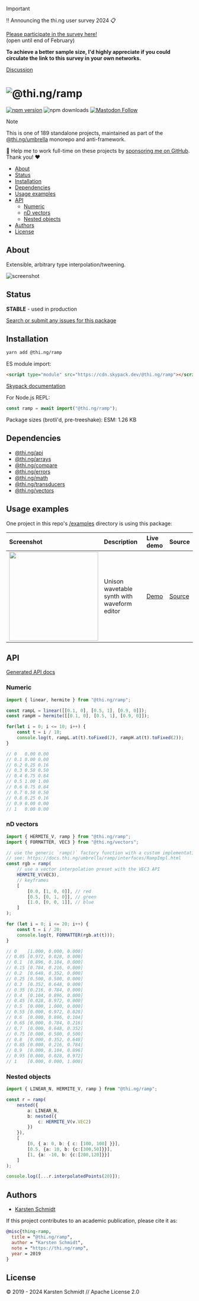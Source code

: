 <!-- This file is generated - DO NOT EDIT! -->
<!-- Please see: https://github.com/thi-ng/umbrella/blob/develop/CONTRIBUTING.md#changes-to-readme-files -->
> [!IMPORTANT]
> ‼️ Announcing the thi.ng user survey 2024 📋
>
> [Please participate in the survey here!](https://forms.gle/XacbSDEmQMPZg8197)\
> (open until end of February)
>
> **To achieve a better sample size, I'd highly appreciate if you could
> circulate the link to this survey in your own networks.**
>
> [Discussion](https://github.com/thi-ng/umbrella/discussions/447)

# ![@thi.ng/ramp](https://media.thi.ng/umbrella/banners-20230807/thing-ramp.svg?4bf9a6f2)

[![npm version](https://img.shields.io/npm/v/@thi.ng/ramp.svg)](https://www.npmjs.com/package/@thi.ng/ramp)
![npm downloads](https://img.shields.io/npm/dm/@thi.ng/ramp.svg)
[![Mastodon Follow](https://img.shields.io/mastodon/follow/109331703950160316?domain=https%3A%2F%2Fmastodon.thi.ng&style=social)](https://mastodon.thi.ng/@toxi)

> [!NOTE]
> This is one of 189 standalone projects, maintained as part
> of the [@thi.ng/umbrella](https://github.com/thi-ng/umbrella/) monorepo
> and anti-framework.
>
> 🚀 Help me to work full-time on these projects by [sponsoring me on
> GitHub](https://github.com/sponsors/postspectacular). Thank you! ❤️

- [About](#about)
- [Status](#status)
- [Installation](#installation)
- [Dependencies](#dependencies)
- [Usage examples](#usage-examples)
- [API](#api)
  - [Numeric](#numeric)
  - [nD vectors](#nd-vectors)
  - [Nested objects](#nested-objects)
- [Authors](#authors)
- [License](#license)

## About

Extensible, arbitrary type interpolation/tweening.

![screenshot](https://raw.githubusercontent.com/thi-ng/umbrella/develop/assets/ramp/readme.png)

## Status

**STABLE** - used in production

[Search or submit any issues for this package](https://github.com/thi-ng/umbrella/issues?q=%5Bramp%5D+in%3Atitle)

## Installation

```bash
yarn add @thi.ng/ramp
```

ES module import:

```html
<script type="module" src="https://cdn.skypack.dev/@thi.ng/ramp"></script>
```

[Skypack documentation](https://docs.skypack.dev/)

For Node.js REPL:

```js
const ramp = await import("@thi.ng/ramp");
```

Package sizes (brotli'd, pre-treeshake): ESM: 1.26 KB

## Dependencies

- [@thi.ng/api](https://github.com/thi-ng/umbrella/tree/develop/packages/api)
- [@thi.ng/arrays](https://github.com/thi-ng/umbrella/tree/develop/packages/arrays)
- [@thi.ng/compare](https://github.com/thi-ng/umbrella/tree/develop/packages/compare)
- [@thi.ng/errors](https://github.com/thi-ng/umbrella/tree/develop/packages/errors)
- [@thi.ng/math](https://github.com/thi-ng/umbrella/tree/develop/packages/math)
- [@thi.ng/transducers](https://github.com/thi-ng/umbrella/tree/develop/packages/transducers)
- [@thi.ng/vectors](https://github.com/thi-ng/umbrella/tree/develop/packages/vectors)

## Usage examples

One project in this repo's
[/examples](https://github.com/thi-ng/umbrella/tree/develop/examples)
directory is using this package:

| Screenshot                                                                                                        | Description                                 | Live demo                                        | Source                                                                        |
|:------------------------------------------------------------------------------------------------------------------|:--------------------------------------------|:-------------------------------------------------|:------------------------------------------------------------------------------|
| <img src="https://raw.githubusercontent.com/thi-ng/umbrella/develop/assets/examples/ramp-synth.png" width="240"/> | Unison wavetable synth with waveform editor | [Demo](https://demo.thi.ng/umbrella/ramp-synth/) | [Source](https://github.com/thi-ng/umbrella/tree/develop/examples/ramp-synth) |

## API

[Generated API docs](https://docs.thi.ng/umbrella/ramp/)

### Numeric

```ts tangle:export/readme.ts
import { linear, hermite } from "@thi.ng/ramp";

const rampL = linear([[0.1, 0], [0.5, 1], [0.9, 0]]);
const rampH = hermite([[0.1, 0], [0.5, 1], [0.9, 0]]);

for(let i = 0; i <= 10; i++) {
    const t = i / 10;
    console.log(t, rampL.at(t).toFixed(2), rampH.at(t).toFixed(2));
}

// 0   0.00 0.00
// 0.1 0.00 0.00
// 0.2 0.25 0.16
// 0.3 0.50 0.50
// 0.4 0.75 0.84
// 0.5 1.00 1.00
// 0.6 0.75 0.84
// 0.7 0.50 0.50
// 0.8 0.25 0.16
// 0.9 0.00 0.00
// 1   0.00 0.00
```

### nD vectors

```ts tangle:export/readme-vector.ts
import { HERMITE_V, ramp } from "@thi.ng/ramp";
import { FORMATTER, VEC3 } from "@thi.ng/vectors";

// use the generic `ramp()` factory function with a custom implementation
// see: https://docs.thi.ng/umbrella/ramp/interfaces/RampImpl.html
const rgb = ramp(
    // use a vector interpolation preset with the VEC3 API
    HERMITE_V(VEC3),
    // keyframes
    [
        [0.0, [1, 0, 0]], // red
        [0.5, [0, 1, 0]], // green
        [1.0, [0, 0, 1]], // blue
    ]
);

for (let i = 0; i <= 20; i++) {
    const t = i / 20;
    console.log(t, FORMATTER(rgb.at(t)));
}

// 0    [1.000, 0.000, 0.000]
// 0.05 [0.972, 0.028, 0.000]
// 0.1  [0.896, 0.104, 0.000]
// 0.15 [0.784, 0.216, 0.000]
// 0.2  [0.648, 0.352, 0.000]
// 0.25 [0.500, 0.500, 0.000]
// 0.3  [0.352, 0.648, 0.000]
// 0.35 [0.216, 0.784, 0.000]
// 0.4  [0.104, 0.896, 0.000]
// 0.45 [0.028, 0.972, 0.000]
// 0.5  [0.000, 1.000, 0.000]
// 0.55 [0.000, 0.972, 0.028]
// 0.6  [0.000, 0.896, 0.104]
// 0.65 [0.000, 0.784, 0.216]
// 0.7  [0.000, 0.648, 0.352]
// 0.75 [0.000, 0.500, 0.500]
// 0.8  [0.000, 0.352, 0.648]
// 0.85 [0.000, 0.216, 0.784]
// 0.9  [0.000, 0.104, 0.896]
// 0.95 [0.000, 0.028, 0.972]
// 1    [0.000, 0.000, 1.000]
```

### Nested objects

```ts tangle:export/readme-nested.ts
import { LINEAR_N, HERMITE_V, ramp } from "@thi.ng/ramp";

const r = ramp(
    nested({
        a: LINEAR_N,
        b: nested({
            c: HERMITE_V(v.VEC2)
        })
    }),
    [
        [0, { a: 0, b: { c: [100, 100] }}],
        [0.5, {a: 10, b: {c:[300,50]}}],
        [1, {a: -10, b: {c:[200,120]}}]
    ]
);

console.log([...r.interpolatedPoints(20)]);

```

## Authors

- [Karsten Schmidt](https://thi.ng)

If this project contributes to an academic publication, please cite it as:

```bibtex
@misc{thing-ramp,
  title = "@thi.ng/ramp",
  author = "Karsten Schmidt",
  note = "https://thi.ng/ramp",
  year = 2019
}
```

## License

&copy; 2019 - 2024 Karsten Schmidt // Apache License 2.0
